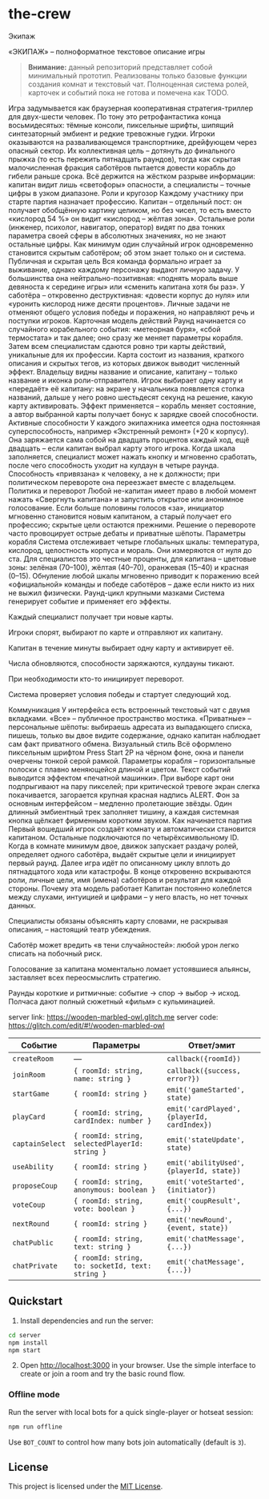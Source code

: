 # the-crew

Экипаж

«ЭКИПАЖ» – полноформатное текстовое описание игры

> **Внимание:** данный репозиторий представляет собой минимальный прототип. Реализованы только базовые функции создания комнат и текстовый чат. Полноценная система ролей, карточек и событий пока не готова и помечена как TODO.

Игра задумывается как браузерная кооперативная стратегия-триллер для двух-шести человек. По тону это ретрофантастика конца восьмидесятых: тёмные консоли, пиксельные шрифты, шипящий синтезаторный эмбиент и редкие тревожные гудки. Игроки оказываются на разваливающемся транспортнике, дрейфующем через опасный сектор. Их коллективная цель – дотянуть до финального прыжка (то есть пережить пятнадцать раундов), тогда как скрытая малочисленная фракция саботёров пытается довести корабль до гибели раньше срока. Всё держится на жёстком разрыве информации: капитан видит лишь «светофоры» опасности, а специалисты – точные цифры в узком диапазоне.
Роли и кругозор
Каждому участнику при старте партия назначает профессию. Капитан – отдельный пост: он получает обобщённую картину целиком, но без чисел, то есть вместо «кислород 54 %» он видит «кислород – жёлтая зона». Остальные роли (инженер, психолог, навигатор, оператор) видят по два тонких параметра своей сферы в абсолютных значениях, но не знают остальные цифры. Как минимум один случайный игрок одновременно становится скрытым саботёром; об этом знает только он и система.
Публичная и скрытая цель
Вся команда формально играет за выживание, однако каждому персонажу выдают личную задачу. У большинства она нейтрально-позитивная: «поднять мораль выше девяноста к середине игры» или «сменить капитана хотя бы раз». У саботёра – откровенно деструктивная: «довести корпус до нуля» или «уронить кислород ниже десяти процентов». Личные задачи не отменяют общего условия победы и поражения, но направляют речь и поступки игроков.
Карточная модель действий
Раунд начинается со случайного корабельного события: «метеорная буря», «сбой термостата» и так далее; оно сразу же меняет параметры корабля. Затем всем специалистам сдаются ровно три карты действий, уникальные для их профессии. Карта состоит из названия, краткого описания и скрытых тегов, из которых движок выводит численный эффект. Владельцу видны название и описание, капитану – только название и иконка роли-отправителя. Игрок выбирает одну карту и «передаёт» её капитану: на экране у начальника появляется стопка названий, дальше у него ровно шестьдесят секунд на решение, какую карту активировать. Эффект применяется – корабль меняет состояние, а автор выбранной карты получает бонус к зарядке своей способности.
Активные способности
У каждого экипажника имеется одна постоянная суперспособность, например «Экстренный ремонт» (+20 к корпусу). Она заряжается сама собой на двадцать процентов каждый ход, ещё двадцать – если капитан выбрал карту этого игрока. Когда шкала заполняется, специалист может нажать кнопку и мгновенно сработать, после чего способность уходит на кулдаун в четыре раунда. Способность «привязана» к человеку, а не к должности; при политическом перевороте она переезжает вместе с владельцем.
Политика и переворот
Любой не-капитан имеет право в любой момент нажать «Свергнуть капитана» и запустить открытое или анонимное голосование. Если больше половины голосов «за», инициатор мгновенно становится новым капитаном, а старый получает его профессию; скрытые цели остаются прежними. Решение о перевороте часто провоцирует острые дебаты и приватные шёпоты.
Параметры корабля
Система отслеживает четыре глобальных шкалы: температура, кислород, целостность корпуса и мораль. Они измеряются от нуля до ста. Для специалистов это честные проценты, для капитана – цветовые зоны: зелёная (70–100), жёлтая (40–70), оранжевая (15–40) и красная (0–15). Обнуление любой шкалы мгновенно приводит к поражению всей «официальной» команды и победе саботёров – даже если никто из них не выжил физически.
Раунд-цикл крупными мазками
Система генерирует событие и применяет его эффекты.


Каждый специалист получает три новые карты.


Игроки спорят, выбирают по карте и отправляют их капитану.


Капитан в течение минуты выбирает одну карту и активирует её.


Числа обновляются, способности заряжаются, кулдауны тикают.


При необходимости кто-то инициирует переворот.


Система проверяет условия победы и стартует следующий ход.


Коммуникация
У интерфейса есть встроенный текстовый чат с двумя вкладками. «Все» – публичное пространство мостика. «Приватные» – персональные шёпоты: выбираешь адресата из выпадающего списка, пишешь, только вы двое видите содержание, однако капитан наблюдает сам факт приватного обмена.
Визуальный стиль
Всё оформлено пиксельным шрифтом Press Start 2P на чёрном фоне, окна и панели очерчены тонкой серой рамкой. Параметры корабля – горизонтальные полоски с плавно меняющейся длиной и цветом. Текст событий выводится эффектом «печатной машинки». При выборе карт они подпрыгивают на пару пикселей; при критической тревоге экран слегка покачивается, загорается крупная красная надпись ALERT. Фон за основным интерфейсом – медленно пролетающие звёзды. Один длинный эмбиентный трек заполняет тишину, а каждая системная кнопка щёлкает фирменным коротким звуком.
Как начинается партия
Первый вошедший игрок создаёт комнату и автоматически становится капитаном. Остальные подключаются по четырёхсимвольному ID. Когда в комнате минимум двое, движок запускает раздачу ролей, определяет одного саботёра, выдаёт скрытые цели и инициирует первый раунд. Далее игра идёт по описанному циклу вплоть до пятнадцатого хода или катастрофы. В конце откровенно вскрываются роли, личные цели, имя (имена) саботёров и результат для каждой стороны.
Почему эта модель работает
Капитан постоянно колеблется между слухами, интуицией и цифрами – у него власть, но нет точных данных.


Специалисты обязаны объяснять карту словами, не раскрывая описания, – настоящий театр убеждения.


Саботёр может вредить «в тени случайностей»: любой урон легко списать на побочный риск.


Голосование за капитана моментально ломает устоявшиеся альянсы, заставляет всех переосмыслить стратегию.


Раунды короткие и ритмичные: событие → спор → выбор → исход. Полчаса дают полный сюжетный «фильм» с кульминацией.


server link: https://wooden-marbled-owl.glitch.me
server code: https://glitch.com/edit/#!/wooden-marbled-owl




| Событие         | Параметры                                        | Ответ/эмит                                  |
| --------------- | ------------------------------------------------ | ------------------------------------------- |
| `createRoom`    | —                                                | `callback({roomId})`                        |
| `joinRoom`      | `{ roomId: string, name: string }`               | `callback({success, error?})`               |
| `startGame`     | `{ roomId: string }`                             | `emit('gameStarted', state)`                |
| `playCard`      | `{ roomId: string, cardIndex: number }`          | `emit('cardPlayed', {playerId, cardIndex})` |
| `captainSelect` | `{ roomId: string, selectedPlayerId: string }`   | `emit('stateUpdate', state)`                |
| `useAbility`    | `{ roomId: string }`                             | `emit('abilityUsed', {playerId, state})`    |
| `proposeCoup`   | `{ roomId: string, anonymous: boolean }`         | `emit('voteStarted', {initiator})`          |
| `voteCoup`      | `{ roomId: string, vote: boolean }`              | `emit('coupResult', {...})`                 |
| `nextRound`     | `{ roomId: string }`                             | `emit('newRound', {event, state})`          |
| `chatPublic`    | `{ roomId: string, text: string }`               | `emit('chatMessage', {...})`                |
| `chatPrivate`   | `{ roomId: string, to: socketId, text: string }` | `emit('chatMessage', {...})`                |


## Quickstart

1. Install dependencies and run the server:

```bash
cd server
npm install
npm start
```

2. Open [http://localhost:3000](http://localhost:3000) in your browser. Use the simple interface to create or join a room and try the basic round flow.

### Offline mode

Run the server with local bots for a quick single-player or hotseat session:

```bash
npm run offline
```

Use `BOT_COUNT` to control how many bots join automatically (default is `3`).

## License

This project is licensed under the [MIT License](LICENSE).
